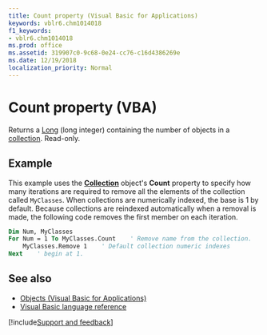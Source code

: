 ```yaml
---
title: Count property (Visual Basic for Applications)
keywords: vblr6.chm1014018
f1_keywords:
- vblr6.chm1014018
ms.prod: office
ms.assetid: 319907c0-9c68-0e24-cc76-c16d4386269e
ms.date: 12/19/2018
localization_priority: Normal
---
```



# Count property (VBA)

Returns a [Long](../../Glossary/vbe-glossary.md#long-data-type) (long integer) containing the number of objects in a [collection](../../Glossary/vbe-glossary.md#collection). Read-only.

## Example

This example uses the **[Collection](collection-object.md)** object's **Count** property to specify how many iterations are required to remove all the elements of the collection called `MyClasses`. When collections are numerically indexed, the base is 1 by default. Because collections are reindexed automatically when a removal is made, the following code removes the first member on each iteration.

```vb
Dim Num, MyClasses
For Num = 1 To MyClasses.Count    ' Remove name from the collection.
    MyClasses.Remove 1    ' Default collection numeric indexes
Next    ' begin at 1.
```


## See also

- [Objects (Visual Basic for Applications)](../objects-visual-basic-for-applications.md)
- [Visual Basic language reference](visual-basic-language-reference.md)

[!include[Support and feedback](~/includes/feedback-boilerplate.md)]
